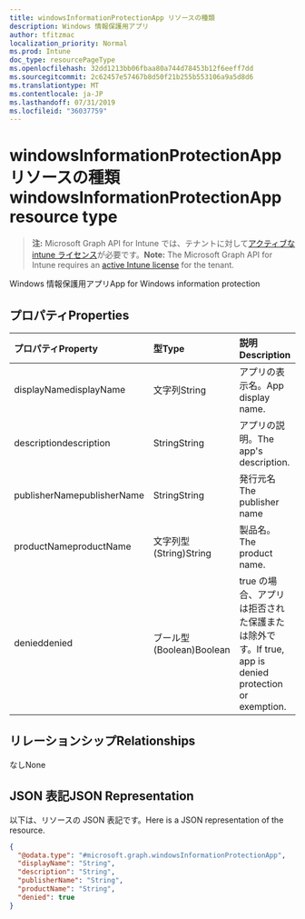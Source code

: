 ```yaml
---
title: windowsInformationProtectionApp リソースの種類
description: Windows 情報保護用アプリ
author: tfitzmac
localization_priority: Normal
ms.prod: Intune
doc_type: resourcePageType
ms.openlocfilehash: 32dd1213bb06fbaa80a744d78453b12f6eeff7dd
ms.sourcegitcommit: 2c62457e57467b8d50f21b255b553106a9a5d8d6
ms.translationtype: MT
ms.contentlocale: ja-JP
ms.lasthandoff: 07/31/2019
ms.locfileid: "36037759"
---
```

# <a name="windowsinformationprotectionapp-resource-type"></a><span data-ttu-id="b7d1d-103">windowsInformationProtectionApp リソースの種類</span><span class="sxs-lookup"><span data-stu-id="b7d1d-103">windowsInformationProtectionApp resource type</span></span>

> <span data-ttu-id="b7d1d-104">**注:** Microsoft Graph API for Intune では、テナントに対して[アクティブな intune ライセンス](https://go.microsoft.com/fwlink/?linkid=839381)が必要です。</span><span class="sxs-lookup"><span data-stu-id="b7d1d-104">**Note:** The Microsoft Graph API for Intune requires an [active Intune license](https://go.microsoft.com/fwlink/?linkid=839381) for the tenant.</span></span>

<span data-ttu-id="b7d1d-105">Windows 情報保護用アプリ</span><span class="sxs-lookup"><span data-stu-id="b7d1d-105">App for Windows information protection</span></span>

## <a name="properties"></a><span data-ttu-id="b7d1d-106">プロパティ</span><span class="sxs-lookup"><span data-stu-id="b7d1d-106">Properties</span></span>
|<span data-ttu-id="b7d1d-107">プロパティ</span><span class="sxs-lookup"><span data-stu-id="b7d1d-107">Property</span></span>|<span data-ttu-id="b7d1d-108">型</span><span class="sxs-lookup"><span data-stu-id="b7d1d-108">Type</span></span>|<span data-ttu-id="b7d1d-109">説明</span><span class="sxs-lookup"><span data-stu-id="b7d1d-109">Description</span></span>|
|:---|:---|:---|
|<span data-ttu-id="b7d1d-110">displayName</span><span class="sxs-lookup"><span data-stu-id="b7d1d-110">displayName</span></span>|<span data-ttu-id="b7d1d-111">文字列</span><span class="sxs-lookup"><span data-stu-id="b7d1d-111">String</span></span>|<span data-ttu-id="b7d1d-112">アプリの表示名。</span><span class="sxs-lookup"><span data-stu-id="b7d1d-112">App display name.</span></span>|
|<span data-ttu-id="b7d1d-113">description</span><span class="sxs-lookup"><span data-stu-id="b7d1d-113">description</span></span>|<span data-ttu-id="b7d1d-114">String</span><span class="sxs-lookup"><span data-stu-id="b7d1d-114">String</span></span>|<span data-ttu-id="b7d1d-115">アプリの説明。</span><span class="sxs-lookup"><span data-stu-id="b7d1d-115">The app's description.</span></span>|
|<span data-ttu-id="b7d1d-116">publisherName</span><span class="sxs-lookup"><span data-stu-id="b7d1d-116">publisherName</span></span>|<span data-ttu-id="b7d1d-117">String</span><span class="sxs-lookup"><span data-stu-id="b7d1d-117">String</span></span>|<span data-ttu-id="b7d1d-118">発行元名</span><span class="sxs-lookup"><span data-stu-id="b7d1d-118">The publisher name</span></span>|
|<span data-ttu-id="b7d1d-119">productName</span><span class="sxs-lookup"><span data-stu-id="b7d1d-119">productName</span></span>|<span data-ttu-id="b7d1d-120">文字列型 (String)</span><span class="sxs-lookup"><span data-stu-id="b7d1d-120">String</span></span>|<span data-ttu-id="b7d1d-121">製品名。</span><span class="sxs-lookup"><span data-stu-id="b7d1d-121">The product name.</span></span>|
|<span data-ttu-id="b7d1d-122">denied</span><span class="sxs-lookup"><span data-stu-id="b7d1d-122">denied</span></span>|<span data-ttu-id="b7d1d-123">ブール型 (Boolean)</span><span class="sxs-lookup"><span data-stu-id="b7d1d-123">Boolean</span></span>|<span data-ttu-id="b7d1d-124">true の場合、アプリは拒否された保護または除外です。</span><span class="sxs-lookup"><span data-stu-id="b7d1d-124">If true, app is denied protection or exemption.</span></span>|

## <a name="relationships"></a><span data-ttu-id="b7d1d-125">リレーションシップ</span><span class="sxs-lookup"><span data-stu-id="b7d1d-125">Relationships</span></span>
<span data-ttu-id="b7d1d-126">なし</span><span class="sxs-lookup"><span data-stu-id="b7d1d-126">None</span></span>

## <a name="json-representation"></a><span data-ttu-id="b7d1d-127">JSON 表記</span><span class="sxs-lookup"><span data-stu-id="b7d1d-127">JSON Representation</span></span>
<span data-ttu-id="b7d1d-128">以下は、リソースの JSON 表記です。</span><span class="sxs-lookup"><span data-stu-id="b7d1d-128">Here is a JSON representation of the resource.</span></span>
<!-- {
  "blockType": "resource",
  "@odata.type": "microsoft.graph.windowsInformationProtectionApp"
}
-->
``` json
{
  "@odata.type": "#microsoft.graph.windowsInformationProtectionApp",
  "displayName": "String",
  "description": "String",
  "publisherName": "String",
  "productName": "String",
  "denied": true
}
```



